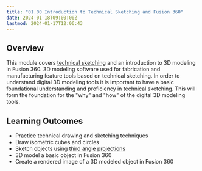 ```yaml
---
title: "01.00 Introduction to Technical Sketching and Fusion 360"
date: 2024-01-18T09:00:00Z
lastmod: 2024-01-17T12:06:43
---
```


## Overview

This module covers [technical sketching](../../../../drawing/technical-sketching.md) and an introduction to 3D modeling in Fusion 360. 3D modeling software used for fabrication and manufacturing feature tools based on technical sketching. In order to understand digital 3D modeling tools it is important to have a basic foundational understanding and proficiency in technical sketching. This will form the foundation for the "why" and "how" of the digital 3D modeling tools.

## Learning Outcomes

- Practice technical drawing and sketching techniques
- Draw isometric cubes and circles
- Sketch objects using [third angle projections](../../../../drawing/third-angle-projection.md)
- 3D model a basic object in Fusion 360
- Create a rendered image of a 3D modeled object in Fusion 360
